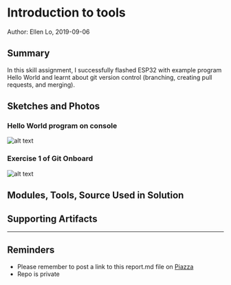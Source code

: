 #  Introduction to tools

Author: Ellen Lo, 2019-09-06

## Summary
In this skill assignment, I successfully flashed ESP32 with example program Hello World and learnt about git version control (branching, creating pull requests, and merging).

## Sketches and Photos
### Hello World program on console
![alt text](https://github.com/BU-EC444/Lo-Ellen/skills/1-intro-tools/images/flash.png "Hello world on console")

### Exercise 1 of Git Onboard
![alt text](https://github.com/BU-EC444/Lo-Ellen/skills/1-intro-tools/images/branch.png "Network on insights page")


## Modules, Tools, Source Used in Solution


## Supporting Artifacts


-----

## Reminders
- Please remember to post a link to this report.md file on [Piazza](https://piazza.com/class/jja9ukam6dp48f)
- Repo is private


